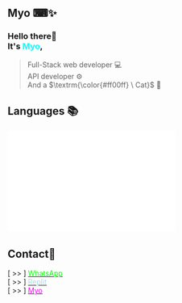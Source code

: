 ## Myo ⌨✨

### Hello there🔆<br>It's <span style="color:#00ffff">Myo</span>,

> Full-Stack web developer 💻<br>
> API developer ⚙<br>
> And a $\textrm{\color{#ff00ff} \ Cat}$ 🐾

## Languages 📚

<img src="./languages.svg" height="200px" alt="Languages" />

## Contact📡

[ >> ] <a href="https://wa.me/94774842036" target="_blank"><span style="color:lime">WhatsApp</span></a><br>
[ >> ] <a href="https://replit.com/@Cat-Boy/" target="_blank"><span style="color:lightblue">Replit</span></a><br>
[ >> ] <a href="https://home.cat-boy.repl.co" target="_blank"><span style="color:#ff00ff">Myo</span></a>
